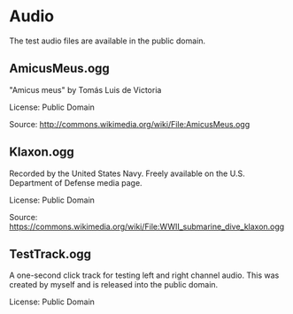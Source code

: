 Audio
=====

The test audio files are available in the public domain.


AmicusMeus.ogg
--------------

"Amicus meus" by Tomás Luis de Victoria

License: Public Domain

Source: http://commons.wikimedia.org/wiki/File:AmicusMeus.ogg


Klaxon.ogg
----------

Recorded by the United States Navy. Freely available on the
U.S. Department of Defense media page.

License: Public Domain

Source: https://commons.wikimedia.org/wiki/File:WWII_submarine_dive_klaxon.ogg


TestTrack.ogg
-------------

A one-second click track for testing left and right channel audio. This was
created by myself and is released into the public domain.

License: Public Domain
